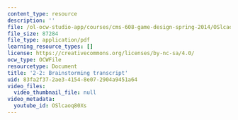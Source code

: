 ```yaml
---
content_type: resource
description: ''
file: /ol-ocw-studio-app/courses/cms-608-game-design-spring-2014/OSlcaoq80Xs_transcript.pdf
file_size: 87284
file_type: application/pdf
learning_resource_types: []
license: https://creativecommons.org/licenses/by-nc-sa/4.0/
ocw_type: OCWFile
resourcetype: Document
title: '2-2: Brainstorming transcript'
uid: 83fa2f37-2ae3-4154-8e07-2904a9451a64
video_files:
  video_thumbnail_file: null
video_metadata:
  youtube_id: OSlcaoq80Xs
---
```

